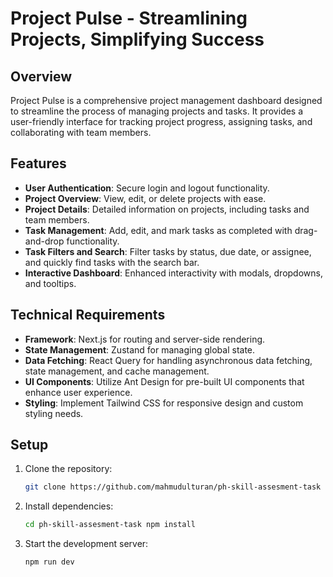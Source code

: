 # Project Pulse - Streamlining Projects, Simplifying Success

## Overview

Project Pulse is a comprehensive project management dashboard designed to streamline the process of managing projects and tasks. It provides a user-friendly interface for tracking project progress, assigning tasks, and collaborating with team members.

## Features

- **User Authentication**: Secure login and logout functionality.
- **Project Overview**: View, edit, or delete projects with ease.
- **Project Details**: Detailed information on projects, including tasks and team members.
- **Task Management**: Add, edit, and mark tasks as completed with drag-and-drop functionality.
- **Task Filters and Search**: Filter tasks by status, due date, or assignee, and quickly find tasks with the search bar.
- **Interactive Dashboard**: Enhanced interactivity with modals, dropdowns, and tooltips.

## Technical Requirements

- **Framework**: Next.js for routing and server-side rendering.
- **State Management**: Zustand for managing global state.
- **Data Fetching**: React Query for handling asynchronous data fetching, state management, and cache management.
- **UI Components**: Utilize Ant Design for pre-built UI components that enhance user experience.
- **Styling**: Implement Tailwind CSS for responsive design and custom styling needs.

## Setup

1. Clone the repository:

    ```bash
    git clone https://github.com/mahmudulturan/ph-skill-assesment-task
    ```
2. Install dependencies:
    ```bash
    cd ph-skill-assesment-task npm install
    ```
3. Start the development server:
    ```bash
    npm run dev
    ```